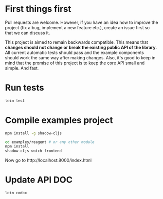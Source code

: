 # First things first

Pull requests are welcome. However, if you have an idea how to improve the project (fix a bug, implement a new feature etc.), create an issue first so that we can discuss it.

This project is aimed to remain backwards compatible. This means that **changes should not change or break the existing public API of the library**. All current automatic tests should pass and the example components should work the same way after making changes. Also, it's good to keep in mind that the promise of this project is to keep the core API small and simple. And fast.

# Run tests

```bash
lein test
```

# Compile examples project

```bash
npm install -g shadow-cljs

cd examples/reagent # or any other module
npm install
shadow-cljs watch frontend
```

Now go to http://localhost:8000/index.html

# Update API DOC

```bash
lein codox
```
